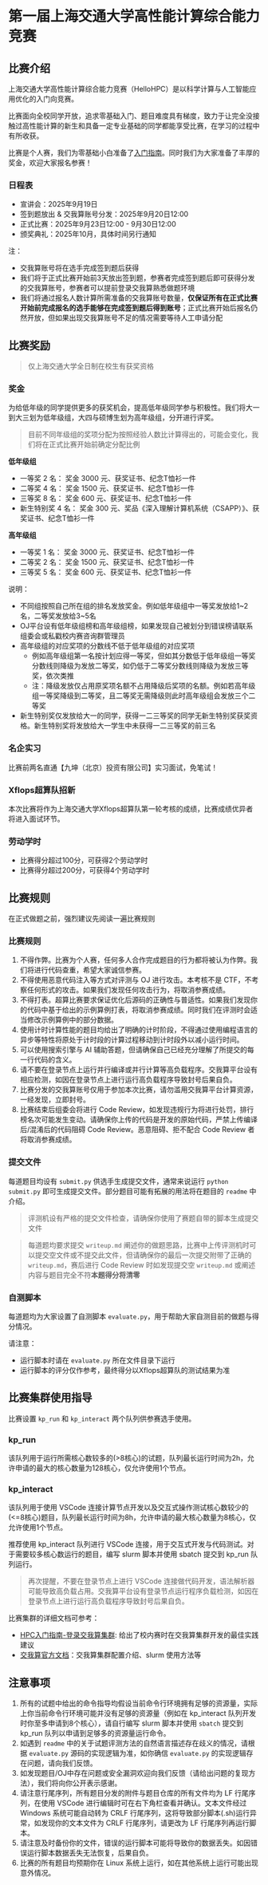 # 第一届上海交通大学高性能计算综合能力竞赛

## 比赛介绍

上海交通大学高性能计算综合能力竞赛（HelloHPC）是以科学计算与人工智能应用优化的入门向竞赛。

比赛面向全校同学开放，追求零基础入门、题目难度具有梯度，致力于让完全没接触过高性能计算的新生和具备一定专业基础的同学都能享受比赛，在学习的过程中有所收获。

比赛是个人赛，我们为零基础小白准备了[入门指南](https://xflops.sjtu.edu.cn/hpc-start-guide)。同时我们为大家准备了丰厚的奖金，欢迎大家报名参赛！

### 日程表

* 宣讲会：2025年9月19日
* 签到题放出 & 交我算账号分发：2025年9月20日12:00
* 正式比赛：2025年9月23日12:00 - 9月30日12:00
* 颁奖典礼：2025年10月，具体时间另行通知

注：
* 交我算账号将在选手完成签到题后获得
* 我们将于正式比赛开始前3天放出签到题，参赛者完成签到题后即可获得分发的交我算账号，参赛者可以提前登录交我算熟悉做题环境
* 我们将通过报名人数计算所需准备的交我算账号数量，**仅保证所有在正式比赛开始前完成报名的选手能够在完成签到题后得到账号**；正式比赛开始后报名仍然开放，但如果出现交我算账号不足的情况需要等待人工申请分配

## 比赛奖励

> 仅上海交通大学全日制在校生有获奖资格

### 奖金

为给低年级的同学提供更多的获奖机会，提高低年级同学参与积极性。我们将大一到大三划为低年级组，大四与硕博生划为高年级组，分开进行评奖。

> 目前不同年级组的奖项分配为按照经验人数比计算得出的，可能会变化，我们将在正式比赛开始前确定分配比例

**低年级组**

* 一等奖 2 名： 奖金 3000 元、获奖证书、纪念T恤衫一件
* 二等奖 4 名： 奖金 1500 元、获奖证书、纪念T恤衫一件
* 三等奖 8 名： 奖金 600 元、获奖证书、纪念T恤衫一件
* 新生特别奖 4 名： 奖金 300 元、奖品《深入理解计算机系统（CSAPP）》、获奖证书、纪念T恤衫一件

**高年级组**

* 一等奖 1 名： 奖金 3000 元、获奖证书、纪念T恤衫一件
* 二等奖 2 名： 奖金 1500 元、获奖证书、纪念T恤衫一件
* 三等奖 5 名： 奖金 600 元、获奖证书、纪念T恤衫一件

说明：
* 不同组按照自己所在组的排名发放奖金。例如低年级组中一等奖发放给1\~2名，二等奖发放给3\~5名
* OJ平台设有低年级组榜和高年级组榜，如果发现自己被划分到错误榜请联系组委会或私戳校内赛咨询群管理员
* 高年级组的对应奖项的分数线不低于低年级组的对应奖项
    * 例如高年级组第一名按计划应得一等奖，但如其分数低于低年级组一等奖分数线则降级为发放二等奖，如仍低于二等奖分数线则降级为发放三等奖，依次类推
    * 注：降级发放仅占用原奖项名额不占用降级后奖项的名额。例如若高年级组一等奖降级到二等奖，且二等奖无需降级则此时高年级组会发放三个二等奖
* 新生特别奖仅发放给大一的同学，获得一二三等奖的同学无新生特别奖获奖资格。新生特别奖将发放给大一学生中未获得一二三等奖的前三名

### 名企实习

比赛前两名直通【九坤（北京）投资有限公司】实习面试，免笔试！

### Xflops超算队招新

本次比赛将作为上海交通大学Xflops超算队第一轮考核的成绩，比赛成绩优异者将进入面试环节。

### 劳动学时

* 比赛得分超过100分，可获得2个劳动学时
* 比赛得分超过200分，可获得4个劳动学时

## 比赛规则

在正式做题之前，强烈建议先阅读一遍比赛规则

### 比赛规则

1. 不得作弊。比赛为个人赛，任何多人合作完成题目的行为都将被认为作弊。我们将进行代码查重，希望大家诚信参赛。
2. 不得使用恶意代码注入等方式对评测与 OJ 进行攻击。本考核不是 CTF，不考察任何形式的攻击。如果我们发现任何攻击行为，将取消参赛成绩。
3. 不得打表。超算比赛要求保证优化后源码的正确性与普适性。如果我们发现你的代码中基于给出的示例算例打表，将取消参赛成绩。同时我们在评测时会适当修改示例算例中的部分数据。
4. 使用计时计算性能的题目均给出了明确的计时阶段，不得通过使用编程语言的异步等特性将原处于计时段的计算过程移动到计时段外以减小运行时间。
5. 可以使用搜索引擎与 AI 辅助答题，但请确保自己已经充分理解了所提交的每一行代码的含义。
6. 请不要在登录节点上运行并行编译或并行计算等高负载程序。交我算平台设有相应检测，如因在登录节点上进行运行高负载程序导致封号后果自负。
7. 比赛分发的交我算账号仅用于参加本次比赛，请勿滥用交我算平台计算资源，一经发现，立即封号。
8. 比赛结束后组委会将进行 Code Review，如发现违规行为将进行处罚，排行榜名次可能发生变动。请确保你上传的代码是开发的原始代码，严禁上传编译后/混淆后的代码阻碍 Code Review。恶意阻碍、拒不配合 Code Review 者将取消参赛成绩。


### 提交文件

每道题目均设有 `submit.py` 供选手生成提交文件，通常来说运行 `python submit.py` 即可生成提交文件。部分题目可能有拓展的用法将在题目的 `readme` 中介绍。

> 评测机设有严格的提交文件检查，请确保你使用了赛题自带的脚本生成提交文件

> 每道题均要求提交 `writeup.md` 阐述你的做题思路，比赛中上传评测机时可以提交空文件或不提交此文件，但请确保你的最后一次提交附带了正确的 `writeup.md`，赛后进行 Code Review 时如发现提交空 `writeup.md` 或阐述内容与题目完全不符**本题得分将清零**

### 自测脚本

每道题均为大家设置了自测脚本 `evaluate.py`，用于帮助大家自测目前的做题与得分情况。

请注意：
* 运行脚本时请在 `evaluate.py` 所在文件目录下运行
* 运行脚本的评分仅作参考，最终得分以Xflops超算队的测试结果为准


## 比赛集群使用指导

比赛设置 `kp_run` 和 `kp_interact` 两个队列供参赛选手使用。

### kp_run

该队列用于运行所需核心数较多的(>8核心)的试题，队列最长运行时间为2h，允许申请的最大的核心数量为128核心，仅允许使用1个节点。

### kp_interact

该队列用于使用 VSCode 连接计算节点开发以及交互式操作测试核心数较少的(<=8核心)题目，队列最长运行时间为8h，允许申请的最大核心数量为8核心，仅允许使用1个节点。

推荐使用 kp_interact 队列进行 VSCode 连接，用于交互式开发与代码测试。对于需要较多核心数运行的题目，编写 slurm 脚本并使用 sbatch 提交到 kp_run 队列运行。

> 再次提醒，不要在登录节点上进行 VSCode 连接做代码开发，语法解析器可能导致高负载占用。交我算平台设有登录节点运行程序负载检测，如因在登录节点上进行运行高负载程序导致封号后果自负。

比赛集群的详细文档可参考：

* [HPC入门指南-登录交我算集群](https://xflops.sjtu.edu.cn/hpc-start-guide/network/login-HPC/): 给出了校内赛时在交我算集群开发的最佳实践建议
* [交我算官方文档](https://docs.hpc.sjtu.edu.cn/)：交我算集群配置介绍、slurm 使用方法等


## 注意事项

1. 所有的试题中给出的命令指导均假设当前命令行环境拥有足够的资源量，实际上你当前命令行环境可能并没有足够的资源量（例如在 kp_interact 队列开发时你至多申请到8个核心），请自行编写 slurm 脚本并使用 `sbatch` 提交到 kp_run 队列以申请到足够多的资源量运行命令。
2. 如遇到 `readme` 中的关于试题评测方法的自然语言描述存在歧义的情况，请根据 `evaluate.py` 源码的实现逻辑为准，如你确信 `evaluate.py` 的实现逻辑存在问题，请向我们反馈。
3. 如发现题目/OJ中存在问题或安全漏洞欢迎向我们反馈（请给出问题的复现方法），我们将向你公开表示感谢。
4. 请注意行尾序列，所有题目分发的附件与题目仓库的所有文件均为 LF 行尾序列，在使用 VSCode 进行编辑时可在右下角栏查看并确认。文本文件经过 Windows 系统可能自动转为 CRLF 行尾序列，这将导致部分脚本(.sh)运行异常，如发现你的文本文件为 CRLF 行尾序列，请更改为 LF 行尾序列再运行脚本。
5. 请注意及时备份你的文件，错误的运行脚本可能将导致你的数据丢失。如因错误运行脚本数据丢失无法恢复，后果自负。
6. 比赛的所有题目均预期你在 Linux 系统上运行，如在其他系统上运行可能出现意外情况。